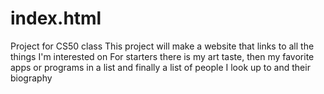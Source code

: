 # index.html
Project for CS50 class 
This project will make a website that links to all the things I'm interested on
For starters there is my art taste, then my favorite apps or programs in a list and finally a list of people I look up to and their biography
